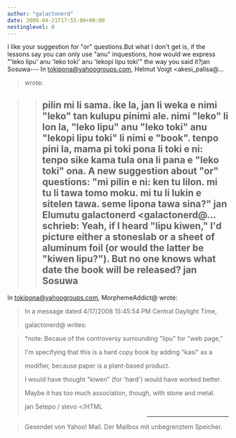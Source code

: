 ```yaml
---
author: "galactonerd"
date: 2008-04-21T17:55:00+00:00
nestinglevel: 0
---
```

I like your suggestion for "or" questions.But what I don't get is, if the lessons say you can only use "anu" inquestions, how would we express "'leko lipu' anu 'leko toki' anu 'lekopi lipu toki'" the way you said it?jan Sosuwa---
 In [tokipona@yahoogroups.com](mailto://tokipona@yahoogroups.com), Helmut Voigt <akesi\_palisa@...
> wrote:

>> pilin mi li sama. ike la, jan li weka e nimi "leko" tan kulupu pinimi ale. nimi "leko" li lon la, "leko lipu" anu "leko toki" anu "lekopi lipu toki" li nimi e "book".
> tenpo pini la, mama pi toki pona li toki e ni: tenpo sike kama tula ona li pana e "leko toki" ona.
> A new suggestion about "or" questions: "mi pilin e ni: ken tu lilon. mi tu li tawa tomo moku. mi tu li lukin e sitelen tawa. seme lipona tawa sina?"
> jan Elumutu
>> galactonerd <galactonerd@...
> schrieb:
> Yeah, if I heard "lipu kiwen," I'd picture either a stoneslab or a
> sheet of aluminum foil (or would the latter be "kiwen lipu?").
>> But no one knows what date the book will be released?
>> jan Sosuwa
>> ---
 In [tokipona@yahoogroups.com](mailto://tokipona@yahoogroups.com), MorphemeAddict@ wrote:

> 
>> 
> In a message dated 4/17/2008 15:45:54 PM Central Daylight Time,
> 
> galactonerd@ writes:

> 
>> 
>> 
> 
> \*note: Becaue of the controversy surrounding "lipu" for "web page,"
> 
> 
> I'm specifying that this is a hard copy book by adding "kasi" as a
> 
> 
> modifier, because paper is a plant-based product.
> 
> 
>> 
>> 
> I would have thought "kiwen" (for 'hard') would have worked better.
> 
> Maybe it has too much association, though, with stone and metal.
> 
>> 
> jan Setepo / stevo </HTML
>> 
>>>>>>>> ---------------------------------

> Gesendet von Yahoo! Mail.
> Der Mailbox mit unbegrenztem Speicher.
>